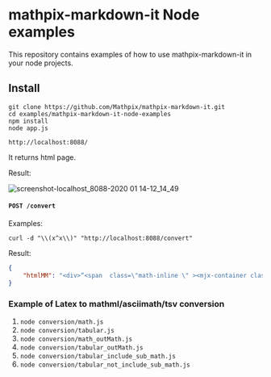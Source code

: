 # mathpix-markdown-it Node examples

This repository contains examples of how to use mathpix-markdown-it in your node projects.

## Install

```
git clone https://github.com/Mathpix/mathpix-markdown-it.git
cd examples/mathpix-markdown-it-node-examples
npm install
node app.js
```


`http://localhost:8088/`

It returns html page.

Result:

![screenshot-localhost_8088-2020 01 14-12_14_49](https://user-images.githubusercontent.com/32493105/72335348-853d4b80-36c7-11ea-91a3-cd99e1842668.png)



#### `POST /convert`

Examples:

`curl -d "\\(x^x\\)" "http://localhost:8088/convert"`

Result:

```json
{
    "htmlMM": "<div>“<span  class=\"math-inline \" ><mjx-container class=\"MathJax\" jax=\"SVG\"><svg style=\"vertical-align: -0.025ex\" xmlns=\"http://www.w3.org/2000/svg\" width=\"2.322ex\" height=\"1.553ex\" role=\"img\" focusable=\"false\" viewBox=\"0 -675.5 1026.5 686.5\"><g stroke=\"currentColor\" fill=\"currentColor\" stroke-width=\"0\" transform=\"matrix(1 0 0 -1 0 0)\"><g data-mml-node=\"math\"><g data-mml-node=\"msup\"><g data-mml-node=\"mi\"><path data-c=\"78\" d=\"M52 289Q59 331 106 386T222 442Q257 442 286 424T329 379Q371 442 430 442Q467 442 494 420T522 361Q522 332 508 314T481 292T458 288Q439 288 427 299T415 328Q415 374 465 391Q454 404 425 404Q412 404 406 402Q368 386 350 336Q290 115 290 78Q290 50 306 38T341 26Q378 26 414 59T463 140Q466 150 469 151T485 153H489Q504 153 504 145Q504 144 502 134Q486 77 440 33T333 -11Q263 -11 227 52Q186 -10 133 -10H127Q78 -10 57 16T35 71Q35 103 54 123T99 143Q142 143 142 101Q142 81 130 66T107 46T94 41L91 40Q91 39 97 36T113 29T132 26Q168 26 194 71Q203 87 217 139T245 247T261 313Q266 340 266 352Q266 380 251 392T217 404Q177 404 142 372T93 290Q91 281 88 280T72 278H58Q52 284 52 289Z\"></path></g><g data-mml-node=\"mi\" transform=\"translate(572, 363) scale(0.707)\"><path data-c=\"78\" d=\"M52 289Q59 331 106 386T222 442Q257 442 286 424T329 379Q371 442 430 442Q467 442 494 420T522 361Q522 332 508 314T481 292T458 288Q439 288 427 299T415 328Q415 374 465 391Q454 404 425 404Q412 404 406 402Q368 386 350 336Q290 115 290 78Q290 50 306 38T341 26Q378 26 414 59T463 140Q466 150 469 151T485 153H489Q504 153 504 145Q504 144 502 134Q486 77 440 33T333 -11Q263 -11 227 52Q186 -10 133 -10H127Q78 -10 57 16T35 71Q35 103 54 123T99 143Q142 143 142 101Q142 81 130 66T107 46T94 41L91 40Q91 39 97 36T113 29T132 26Q168 26 194 71Q203 87 217 139T245 247T261 313Q266 340 266 352Q266 380 251 392T217 404Q177 404 142 372T93 290Q91 281 88 280T72 278H58Q52 284 52 289Z\"></path></g></g></g></g></svg></mjx-container></span>”</div>\n"
}
```

### Example of Latex to mathml/asciimath/tsv conversion

1. `node conversion/math.js`
2. `node conversion/tabular.js`
3. `node conversion/math_outMath.js`
4. `node conversion/tabular_outMath.js`
5. `node conversion/tabular_include_sub_math.js`
6.  `node conversion/tabular_not_include_sub_math.js`
